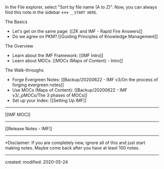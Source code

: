 In the File explorer, select "Sort by file name (A to Z)".
Now, you can always find this note in the sidebar ««« `__START HERE`. 

The Basics
- Let's get on the same page: [[ZK and IMF - Rapid Fire Answers]]
- Do we agree on PKM? [[Guiding Principles of Knowledge Management]]

The Overview
- Learn about the IMF Framework: [[IMF Intro]]
- Learn about MOCs: [[MOCs (Maps of Content) - Intro]]

The Walk-throughs
- Forge Evergreen Notes: [[Backup/20200622 - IMF v3/On the process of forging evergreen notes]]
- Use MOCs (Maps of Content): [[Backup/20200622 - IMF v3/_pMOCs/The 3 phases of MOCs]] 
- Set up your Index:  [[Setting Up IMF]]

---
[[IMF MOC]]

---
[[Release Notes - IMF]]

---
*Disclaimer: If you are completely new, ignore all of this and just start making notes. Maybe come back after you have at least 100 notes.

---
created: 
modified: 2020-05-24

